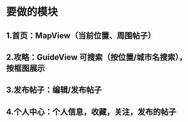 # 要做的模块
## 1.首页：MapView（当前位置、周围帖子）
## 2.攻略：GuideView 可搜索（按位置/城市名搜索），按框图展示
## 3.发布帖子：编辑/发布帖子
## 4.个人中心：个人信息，收藏，关注，发布的帖子

